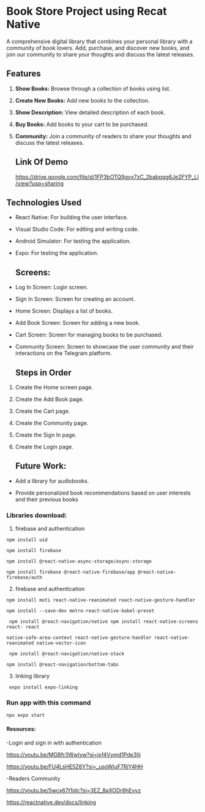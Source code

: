 # Book Store Project using Recat Native
A comprehensive digital library that combines your personal library with a community of book lovers. Add, purchase, and discover new books, and join our community to share your thoughts and discuss the latest releases.
## Features
1. **Show Books:** Browse through a collection of books using list.

2. **Create New Books:** Add new books to the collection.

3. **Show Description:** View detailed description of each book.

4. **Buy Books:** Add books to your cart to be purchased.

5. **Community:**  Join a community of readers to share your thoughts and discuss the latest releases.

   ## Link Of Demo
   https://drive.google.com/file/d/1FP3bOTQ9gyx7zC_2babpqg6Je2FYP_LI/view?usp=sharing

## Technologies Used 

- React Native: For building the user interface. 

- Visual Studio Code: For editing and writing code. 

- Android Simulator: For testing the application. 

- Expo: For testing the application.

  ## Screens: 

- Log In Screen: Login screen. 

- Sign In Screen: Screen for creating an account. 

- Home Screen: Displays a list of books. 

- Add Book Screen: Screen for adding a new book. 

- Cart Screen: Screen for managing books to be purchased.

- Community Screen: Screen to showcase the user community and their interactions on the Telegram platform.

  ## Steps in Order

1. Create the Home screen page. 

2. Create the Add Book page. 

3. Create the Cart page. 

4. Create the Community page. 

5. Create the Sign In page. 

6. Create the Login page.

   ## Future Work: 

- Add a library for audiobooks. 

- Provide personalized book recommendations based on user interests and their previous books

### Libraries download: 

1) firebase and authentication  

 ```
npm install uid 

 npm install firebase  

npm install @react-native-async-storage/async-storage 

npm install firebase @react-native-firebase/app @react-native-firebase/auth 
```
 

 2) firebase and authentication  
```
npm install moti react-native-reanimated react-native-gesture-handler 

npm install --save-dev metro-react-native-babel-preset 

 npm install @react-navigation/native npm install react-native-screens react- react 

native-safe-area-context react-native-gesture-handler react-native-reanimated native-vector-icon 

 npm install @react-navigation/native-stack 

npm install @react-navigation/bottom-tabs 
 ```
3) linking library 
```
 expo install expo-linking
```

   ### Run app with this command
  ```
  npx expo start

```

#### Resources: 

-Login and sign in with authentication  

https://youtu.be/MGBfr3WwIyw?si=jxf4Vymd1Pde3Iji  

https://youtu.be/FU4LsHE5Z6Y?si=_usoWjuF7RjY4HH 

-Readers Community 

https://youtu.be/5wcx67t1jdc?si=3EZ_8aXODr6hEvvz 

https://reactnative.dev/docs/linking 

